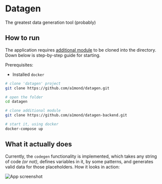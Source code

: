 # Datagen

The greatest data generation tool (probably)

## How to run
The application requires [additional module](https://github.com/a1mond/datagen-backend) to be cloned into the directory. Down below is step-by-step guide for starting.

Prerequisites:
- Installed `docker`

```bash
# clone 'datagen' project
git clone https://github.com/a1mond/datagen.git

# open the folder
cd datagen

# clone additional module
git clone https://github.com/a1mond/datagen-backend.git

# start it, using docker
docker-compose up
```

## What it actually does
Currently, the `codegen` functionality is implemented, which takes any string of code *(or not)*, defines variables in it, by some patterns, and generates valid data for those placeholders. How it looks in action:

![App screenshot](https://ibb.co/9YSYKJF)
